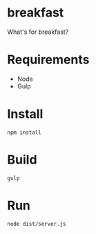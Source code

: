 # breakfast
What's for breakfast?

# Requirements
* Node
* Gulp

# Install
`npm install`

# Build
`gulp`

# Run
`node dist/server.js`
